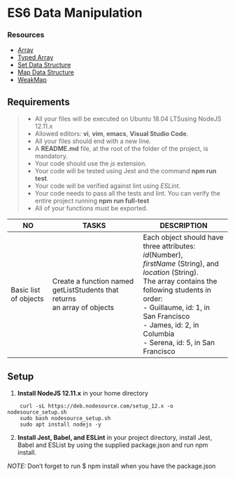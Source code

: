 # ES6 Data Manipulation

### Resources
- [Array](https://intranet.alxswe.com/rltoken/KDAVab6oKKsFBXJc2-ll-A)
- [Typed Array](https://intranet.alxswe.com/rltoken/kpoPupbBdDmukQkcKlvwnw)
- [Set Data Structure](https://intranet.alxswe.com/rltoken/C8x3dhHo0p3uE7S9-EyP9Q)
- [Map Data Structure](https://intranet.alxswe.com/rltoken/XR-ql9v9-PWcXnvTc749gw)
- [WeakMap](https://intranet.alxswe.com/rltoken/NEy8fk2QRytajR8hgXkCog)

## Requirements
> - All your files will be executed on Ubuntu 18.04 LTSusing NodeJS 12.11.x
> - Allowed editors: __vi__, __vim__, __emacs__, __Visual Studio Code__.
> - All your files should end with a new line.
> - A **README.md** file, at the root of the folder of the project, is mandatory.
> - Your code should use the _js_ extension.
> - Your code will be tested using Jest and the command **npm run test**.
> - Your code will be verified against lint using _ESLint_.
> - Your code needs to pass all the tests and lint. You can verify the entire project running **npm run full-test**
> - All of your functions must be exported.

| NO | TASKS | DESCRIPTION |
|----- |---------- |--------|
|Basic list of objects | Create a function named getListStudents that returns <br>an array of objects | Each object should have three attributes: *id*(Number), <br>*firstName* (String), and *location* (String).<br>The array contains the following students in order:<br>- Guillaume, id: 1, in San Francisco<br>- James, id: 2, in Columbia<br>- Serena, id: 5, in San Francisco |

## Setup
1. **Install NodeJS 12.11.x** in your home directory
```
    curl -sL https://deb.nodesource.com/setup_12.x -o nodesource_setup.sh
    sudo bash nodesource_setup.sh
    sudo apt install nodejs -y 
```
2. **Install Jest, Babel, and ESLint**
in your project directory, install Jest, Babel and ESList by using the supplied package.json and run npm install.

*NOTE:* Don’t forget to run $ npm install when you have the package.json
